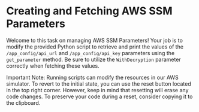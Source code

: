 # Creating and Fetching AWS SSM Parameters

Welcome to this task on managing AWS SSM Parameters! Your job is to modify the provided Python script to retrieve and print the values of the `/app_config/api_url` and `/app_config/api_key` parameters using the `get_parameter` method. Be sure to utilize the `WithDecryption` parameter correctly when fetching these values.

Important Note: Running scripts can modify the resources in our AWS simulator. To revert to the initial state, you can use the reset button located in the top right corner. However, keep in mind that resetting will erase any code changes. To preserve your code during a reset, consider copying it to the clipboard.